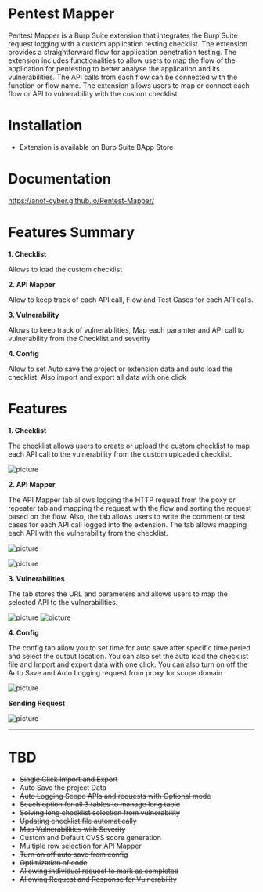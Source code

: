 # Pentest Mapper #

Pentest Mapper is a Burp Suite extension that integrates the Burp Suite request logging with a custom application testing checklist. The extension provides a straightforward flow for application penetration testing. The extension includes functionalities to allow users to map the flow of the application for pentesting to better analyse the application and its vulnerabilities. The API calls from each flow can be connected with the function or flow name. The extension allows users to map or connect each flow or API to vulnerability with the custom checklist. 

# Installation

- Extension is available on Burp Suite BApp Store

# Documentation

https://anof-cyber.github.io/Pentest-Mapper/

# Features Summary
 **1. Checklist**
 
 Allows to load the custom checklist 
 
 **2. API Mapper**
 
 Allow to keep track of each API call, Flow and Test Cases for each API calls.
 
 **3. Vulnerability**
 
 Allows to keep track of vulnerabilities, Map each paramter and API call to vulnerability from the Checklist and severity
 
 **4. Config** 
 
 Allow to set Auto save the project or extension data and auto load the checklist. Also import and export all data with one click



# Features

 **1. Checklist**

The checklist allows users to create or upload the custom checklist to map each API call to the vulnerability from the custom uploaded checklist.

![picture](./images/CheckList.png)


 **2. API Mapper**

The API Mapper tab allows logging the HTTP request from the poxy or repeater tab and mapping the request with the flow and sorting the request based on the flow. Also, the tab allows users to write the comment or test cases for each API call logged into the extension. The tab allows mapping each API with the vulnerability from the checklist.

![picture](./images/APIMapper.png)

![picture](./images/APIMapper2.png)


 **3. Vulnerabilities**

The tab stores the URL and parameters and allows users to map the selected API to the vulnerabilities.

![picture](./images/Vulnerability-selection.png)
![picture](./images/severity.png)

 **4. Config**
 
The config tab allow you to set time for auto save after specific time peried and select the output location. You can also set the auto load the checklist file and Import and export data with one click. You can also turn on off the Auto Save and Auto Logging request from proxy for scope domain
 
![picture](./images/Config.png)

**Sending Request**

![picture](./images/Sendreq.png)

___

# TBD

* ~~Single Click Import and Export~~
* ~~Auto Save the project Data~~
* ~~Auto Logging Scope APIs and requests with Optional mode~~
* ~~Seach option for all 3 tables to manage long table~~
* ~~Solving long checklist selection from vulnerability~~
* ~~Updating checklist file automatically~~
* ~~Map Vulnerabilities with Severity~~
* Custom and Default CVSS score generation
* Multiple row selection for API Mapper
* ~~Turn on off auto save from config~~
* ~~Optimization of code~~
* ~~Allowing individual request to mark as completed~~
* ~~Allowing Request and Response for Vulnerability~~

